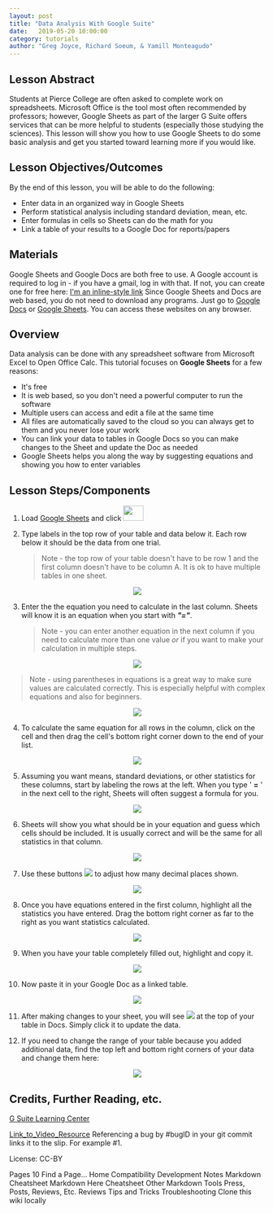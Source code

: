 ```yaml
---
layout: post
title: "Data Analysis With Google Suite" 
date:   2019-05-20 10:00:00
category: tutorials
author: "Greg Joyce, Richard Soeum, & Yamill Monteagudo" 
---
```


## Lesson Abstract

Students at Pierce College are often asked to complete work on spreadsheets. Microsoft Office is the tool most often recommended by professors; however, Google Sheets as part of the larger G Suite offers services that can be more helpful to students (especially those studying the sciences). This lesson will show you how to use Google Sheets to do some basic analysis and get you started toward learning more if you would like.

## Lesson Objectives/Outcomes

By the end of this lesson, you will be able to do the following:

* Enter data in an organized way in Google Sheets
* Perform statistical analysis including standard deviation, mean, etc.
* Enter formulas in cells so Sheets can do the math for you
* Link a table of your results to a Google Doc for reports/papers


## Materials

Google Sheets and Google Docs are both free to use. A Google account is required to log in - if you have a gmail, log in with that. If not, you can create one for free here: [I'm an inline-style link](https://support.google.com/accounts/answer/27441?hl=en)
Since Google Sheets and Docs are web based, you do not need to download any programs. Just go to [Google Docs](https://www.google.com/docs/about/) or [Google Sheets](https://www.google.com/sheets/about/). You can access these websites on any browser.

## Overview

Data analysis can be done with any spreadsheet software from Microsoft Excel to Open Office Calc. This tutorial focuses on **Google Sheets** for a few reasons:

* It's free
* It is web based, so you don't need a powerful computer to run the software
* Multiple users can access and edit a file at the same time
* All files are automatically saved to the cloud so you can always get to them and you never lose your work
* You can link your data to tables in Google Docs so you can make changes to the Sheet and update the Doc as needed
* Google Sheets helps you along the way by suggesting equations and showing you how to enter variables

## Lesson Steps/Components


1. Load [Google Sheets](https://www.google.com/sheets/about/) and click <img src="{{ site.baseurl }}/assets/images/Data_Analysis/New_file_logo.png" width="40" height="30">

2. Type labels in the top row of your table and data below it. Each row below it should be the data from one trial.

   >Note - the top row of your table doesn't have to be row 1 and the first column doesn't have to be column A. It is ok to have multiple tables in one sheet.
<p align="center">
  <img src="{{ site.baseurl }}/assets/images/Data_Analysis/Table_Layout.png" >
</p>

3. Enter the the equation you need to calculate in the last column. Sheets will know it is an equation when you start with ***"="***.

   >Note - you can enter another equation in the next column if you need to calculate more than one value _or_ if you want to make your calculation in multiple steps. 
<p align="center">
  <img src="{{ site.baseurl }}/assets/images/Data_Analysis/Entering_Equation.gif" >
</p>

   >Note - using parentheses in equations is a great way to make sure values are calculated correctly. This is especially helpful with complex equations and also for beginners. 
<p align="center">
  <img src="{{ site.baseurl }}/assets/images/Data_Analysis/Equation_with_Parentheses.png" >
</p> 

4. To calculate the same equation for all rows in the column, click on the cell and then drag the cell's bottom right corner down to the end of your list.
<p align="center">
  <img src="{{ site.baseurl }}/assets/images/Data_Analysis/Drag_Down.gif" >
</p>

5. Assuming you want means, standard deviations, or other statistics for these columns, start by labeling the rows at the left. When you type ' **=** ' in the next cell to the right, Sheets will often suggest a formula for you.
<p align="center">
  <img src="{{ site.baseurl }}/assets/images/Data_Analysis/Suggested_Equations.png" >
</p>

6. Sheets will show you what should be in your equation and guess which cells should be included. It is usually correct and will be the same for all statistics in that column.
<p align="center">
  <img src="{{ site.baseurl }}/assets/images/Data_Analysis/Standard_Deviation.gif" >
</p>

7. Use these buttons <img src="{{ site.baseurl }}/assets/images/Data_Analysis/Decimal_Buttons.png" > to adjust how many decimal places shown.
<p align="center">
  <img src="{{ site.baseurl }}/assets/images/Data_Analysis/Decimals.gif" >
</p>

8. Once you have equations entered in the first column, highlight all the statistics you have entered. Drag the bottom right corner as far to the right as you want statistics calculated.
<p align="center">
  <img src="{{ site.baseurl }}/assets/images/Data_Analysis/Drag_Right.gif" >
</p>

9. When you have your table completely filled out, highlight and copy it.
<p align="center">
  <img src="{{ site.baseurl }}/assets/images/Data_Analysis/Copy.gif" >
</p>

10. Now paste it in your Google Doc as a linked table.
<p align="center">
  <img src="{{ site.baseurl }}/assets/images/Data_Analysis/Pasting.gif" >
</p>

11. After making changes to your sheet, you will see <img src="{{ site.baseurl }}/assets/images/Data_Analysis/Update_Button.png" > at the top of your table in Docs. Simply click it to update the data.

12. If you need to change the range of your table because you added additional data, find the top left and bottom right corners of your data and change them here:
<p align="center">
  <img src="{{ site.baseurl }}/assets/images/Data_Analysis/Change_Range.gif" >
</p>

## Credits, Further Reading, etc.

[G Suite Learning Center](https://support.google.com/a/users/answer/9310369)

[Link_to_Video_Resource](https://youtu.be/zs3ku4uVoho)
Referencing a bug by #bugID in your git commit links it to the slip. For example #1.

License: CC-BY

 Pages 10
Find a Page…
Home
Compatibility
Development Notes
Markdown Cheatsheet
Markdown Here Cheatsheet
Other Markdown Tools
Press, Posts, Reviews, Etc.
Reviews
Tips and Tricks
Troubleshooting
Clone this wiki locally
